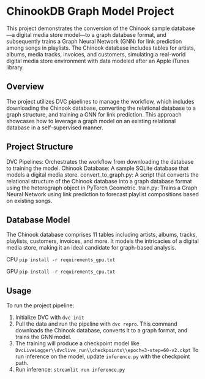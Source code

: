 # ChinookDB Graph Model Project
This project demonstrates the conversion of the Chinook sample database—a digital media store model—to a graph database format, and subsequently trains a Graph Neural Network (GNN) for link prediction among songs in playlists. The Chinook database includes tables for artists, albums, media tracks, invoices, and customers, simulating a real-world digital media store environment with data modeled after an Apple iTunes library.

## Overview
The project utilizes DVC pipelines to manage the workflow, which includes downloading the Chinook database, converting the relational database to a graph structure, and training a GNN for link prediction. This approach showcases how to leverage a graph model on an existing relational database in a self-supervised manner.

## Project Structure
DVC Pipelines: Orchestrates the workflow from downloading the database to training the model.
Chinook Database: A sample SQLite database that models a digital media store.
convert_to_graph.py: A script that converts the relational structure of the Chinook database into a graph database format using the heterograph object in PyTorch Geometric.
train.py: Trains a Graph Neural Network using link prediction to forecast playlist compositions based on existing songs.

## Database Model
The Chinook database comprises 11 tables including artists, albums, tracks, playlists, customers, invoices, and more. It models the intricacies of a digital media store, making it an ideal candidate for graph-based analysis.

CPU
`pip install -r requirements_gpu.txt`

GPU
`pip install -r requirements_cpu.txt`

## Usage
To run the project pipeline:
1. Initialize DVC with `dvc init`
2. Pull the data and run the pipeline with `dvc repro`. This command downloads the Chinook database, converts it to a graph format, and trains the GNN model.
3. The training will produce a checkpoint model like `DvcLiveLogger\\dvclive_run\\checkpoints\\epoch=3-step=60-v2.ckpt` To run inference on the model, update `inference.py` with the checkpoint path.
4. Run inference: `streamlit run inference.py`

